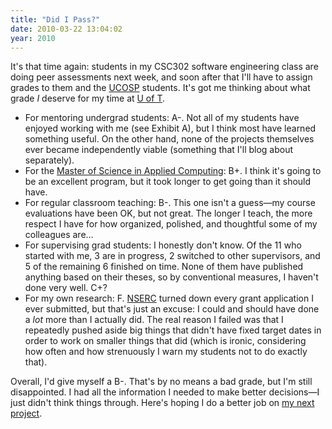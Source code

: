 ```yaml
---
title: "Did I Pass?"
date: 2010-03-22 13:04:02
year: 2010
---
```

It's that time again: students in my CSC302 software engineering class are doing peer assessments next week, and soon after that I'll have to assign grades to them and the <a href="http://ucosp.wordpress.com">UCOSP</a> students. It's got me thinking about what grade <em>I</em> deserve for my time at <a href="http://www.cs.utoronto.ca">U of T</a>.
<ul>
  <li>For mentoring undergrad students: A-. Not all of my students have enjoyed working with me (see Exhibit A), but I think most have learned something useful. On the other hand, none of the projects themselves ever became independently viable (something that I'll blog about separately).</li>
  <li>For the <a href="http://web.cs.toronto.edu/program/grad/mscac.htm">Master of  Science in Applied Computing</a>: B+. I think it's going to be an  excellent program, but it took longer to get going than it should have.</li>
  <li>For regular classroom teaching: B-. This one isn't a guess—my course evaluations have been OK, but not great. The longer I teach, the more respect I have for how organized, polished, and thoughtful some of my colleagues are…</li>
  <li>For supervising grad students: I honestly don't know. Of the 11 who started with me, 3 are in progress, 2 switched to other supervisors, and 5 of the remaining 6 finished on time. None of them have published anything based on their theses, so by conventional measures, I haven't done very well. C+?</li>
  <li>For my own research: F. <a href="http://www.nserc-crsng.gc.ca/">NSERC</a> turned down every grant application I ever submitted, but that's just an excuse: I could and should have done a <em>lot</em> more than I actually did. The real reason I failed was that I repeatedly pushed aside big things that didn't have fixed target dates in order to work on smaller things that did (which is ironic, considering how often and how strenuously I warn my students not to do exactly that).</li>
</ul>
Overall, I'd give myself a B-. That's by no means a bad grade, but I'm still disappointed. I had all the information I needed to make better decisions—I just didn't think things through. Here's hoping I do a better job on <a href="http://softwarecarpentry.wordpress.com/course-outline/">my next project</a>.
